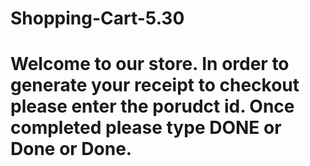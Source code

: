 # Shopping-Cart-5.30

# Welcome to our store. In order to generate your receipt to checkout please enter the porudct id. Once completed please type DONE or Done or Done.
